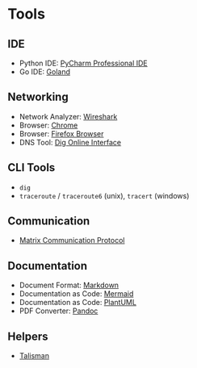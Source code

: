 # Tools
## IDE
- Python IDE: [PyCharm Professional IDE](https://www.jetbrains.com/de-de/pycharm/)
- Go IDE: [Goland](https://www.jetbrains.com/go/)

## Networking
- Network Analyzer: [Wireshark](https://www.wireshark.org/download.html)
- Browser: [Chrome](https://www.google.com/intl/de/chrome/)
- Browser: [Firefox Browser](https://www.mozilla.org/de/firefox/new/)
- DNS Tool: [Dig Online Interface](https://digwebinterface.com/)

## CLI Tools
- `dig`
- `traceroute` / `traceroute6` (unix), `tracert` (windows)

## Communication
- [Matrix Communication Protocol](https://matrix.org/)

## Documentation
- Document Format: [Markdown](https://www.markdownguide.org/)
- Documentation as Code: [Mermaid](https://mermaid.js.org/)
- Documentation as Code: [PlantUML](https://plantuml.com/de/)
- PDF Converter: [Pandoc](https://pandoc.org/)

## Helpers
- [Talisman](https://thoughtworks.github.io/talisman/)